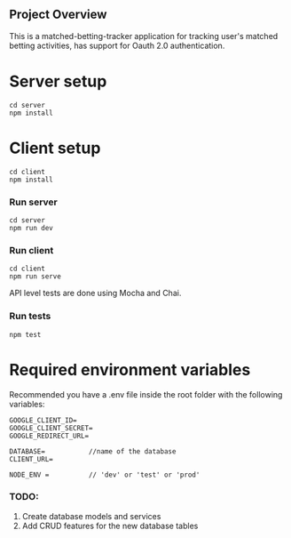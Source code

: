 ## Project Overview

This is a matched-betting-tracker application for tracking user's matched betting activities, has support for Oauth 2.0 authentication.

# Server setup

```
cd server
npm install
```

# Client setup

```
cd client
npm install
```

### Run server

```
cd server
npm run dev
```

### Run client

```
cd client
npm run serve
```

API level tests are done using Mocha and Chai. 

### Run tests

```
npm test
```

# Required environment variables

Recommended you have a .env file inside the root folder with the following variables:
```
GOOGLE_CLIENT_ID= 
GOOGLE_CLIENT_SECRET=
GOOGLE_REDIRECT_URL=

DATABASE=           //name of the database
CLIENT_URL=

NODE_ENV =          // 'dev' or 'test' or 'prod'
``` 

### TODO:

1. Create database models and services
2. Add CRUD features for the new database tables